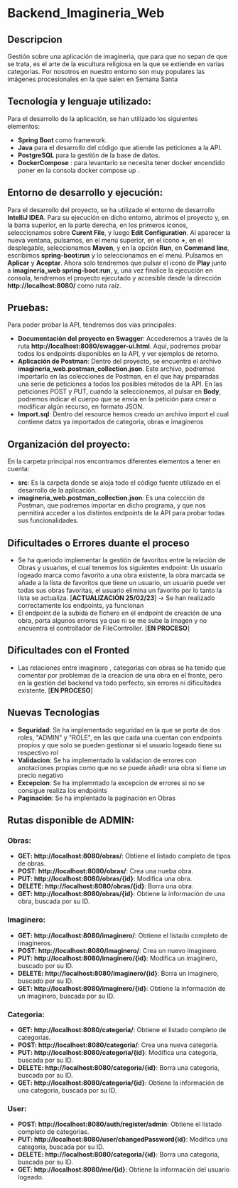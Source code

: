 # Backend_Imagineria_Web

## Descripcion

Gestión sobre una aplicación de imagineria, que para que no sepan de que se trata, es el arte de la escultura religiosa en la que se extiende en varias categorias. Por nosotros en nuestro entorno son muy populares las imágenes procesionales en la que salen en Semana Santa

## Tecnología y lenguaje utilizado:
Para el desarrollo de la aplicación, se han utilizado los siguientes elementos:
- **Spring Boot** como framework.
- **Java** para el desarrollo del código que atiende las peticiones a la API.
- **PostgreSQL** para la gestión de la base de datos.
- **DockerCompose** : para levantarlo se necesita tener docker encendido  poner en la consola docker compose up . 

## Entorno de desarrollo y ejecución:
Para el desarrollo del proyecto, se ha utilizado el entorno de desarrollo **IntelliJ IDEA**. Para su ejecución en dicho entorno, abrimos el proyecto y,
en la barra superior, en la parte derecha, en los primeros iconos, seleccionamos sobre **Curent File**, y luego **Edit Configuration**. Al aparecer la nueva
ventana, pulsamos, en el menú superior, en el icono **+**, en el desplegable, seleccionamos **Maven**, y en la opción **Run**, en **Command line**, escribimos
**spring-boot:run** y lo seleccionamos en el menú. Pulsamos en **Aplicar** y **Aceptar**.
Ahora solo tendremos que pulsar el icono de **Play** junto a **imagineria_web spring-boot:run**, y, una vez finalice la ejecución en consola, tendremos el proyecto ejecutado
y accesible desde la dirección **http://localhost:8080/** como ruta raíz.

## Pruebas:
Para poder probar la API, tendremos dos vías principales:
- **Documentación del proyecto en Swagger**: Accederemos a través de la ruta **http://localhost:8080/swagger-ui.html**. Aquí, podremos probar todos los endpoints
  disponibles en la API, y ver ejemplos de retorno.
- **Aplicación de Postman**: Dentro del proyecto, se encuentra el archivo **imagineria_web.postman_collection.json**. Este archivo, podremos importarlo en las colecciones de Postman,
  en el que hay preparadas una serie de peticiones a todos los posibles métodos de la API. En las peticiones POST y PUT, cuando la seleccionemos, al pulsar en **Body**, podremos
  indicar el cuerpo que se envía en la petición para crear o modificar algún recurso, en formato JSON.
- **Import.sql**: Dentro del resource hemos creado un archivo import el cual contiene datos ya importados de categoria, obras e imagineros

## Organización del proyecto:
En la carpeta principal nos encontramos diferentes elementos a tener en cuenta:
- **src**: Es la carpeta donde se aloja todo el código fuente utilizado en el desarrollo de la aplicación.
- **imagineria_web.postman_collection.json**: Es una colección de Postman, que podremos importar en dicho programa, y que nos permitirá acceder a los distintos endpoints de la API para
  probar todas sus funcionalidades.

## Dificultades o Errores duante el proceso
- Se ha queriodo implementar la gestión de favoritos entre la relación de Obras y usuarios, el cual tenemos los siguientes endpoint: Un usuario logeado marca como favorito a una obra existente, la obra marcada se añade a la lista de favoritos que tiene un usuario, un usuario puede ver todas sus obras  favoritas, el usuario elimina un favorito por lo tanto la lista se actualiza. [**ACTUALIZACIÓN 25/02/23**] -> Se han realizado correctamente los endpoints, ya funcionan
- El endpoint de la subida de fichero en el endpoint de creación de una obra, porta algunos errores ya que ni se me sube la imagen y no encuentra el controllador de FileController. [**EN PROCESO**]

## Dificultades con el Fronted
- Las relaciones entre imaginero , categorias con obras se ha tenido que comentar por problemas de la creacion de una obra en el fronte, pero en la gestión del backend va todo perfecto, sin errores ni dificultades existente. [**EN PROCESO**]

## Nuevas Tecnologias
- **Seguridad**: Se ha implementado seguridad en la que se porta de dos roles, "ADMIN" y "ROLE", en las que cada una cuentan con endpoints propios y que solo se pueden gestionar si el usuario logeado tiene su respectivo rol
- **Validacion**: Se ha implementado la validacion de errores con anotaciones propias como que no se puede añadir una obra si tiene un precio negativo
- **Excepcion**: Se ha implemntado la excepcion de errores si no se consigue realiza los endpoints
- **Paginación**: Se ha implentado la paginación en Obras

## Rutas disponible de ADMIN:
### Obras:
- **GET: http://localhost:8080/obras/**: Obtiene el listado completo de tipos de obras.
- **POST: http://localhost:8080/obras/**: Crea una nueba obra.
- **PUT: http://localhost:8080/obras/{id}**: Modifica una obra.
- **DELETE: http://localhost:8080/obras/{id}**: Borra una obra.
- **GET: http://localhost:8080/obras/{id}**: Obtiene la información de una obra, buscada por su ID.

### Imaginero:
- **GET: http://localhost:8080/imaginero/**: Obtiene el listado completo de imagineros.
- **POST: http://localhost:8080/imaginero/**: Crea un nuevo imaginero.
- **PUT: http://localhost:8080/imaginero/{id}**: Modifica un imaginero, buscado por su ID.
- **DELETE: http://localhost:8080/imaginero/{id}**: Borra un imaginero, buscado por su ID.
- **GET: http://localhost:8080/imaginero/{id}**: Obtiene la información de un imaginero, buscada por su ID.

### Categoria:
- **GET: http://localhost:8080/categoria/**: Obtiene el listado completo de categorias.
- **POST: http://localhost:8080/categoria/**: Crea una nueva categoria.
- **PUT: http://localhost:8080/categoria/{id}**: Modifica una categoria, buscada por su ID.
- **DELETE: http://localhost:8080/categoria/{id}**: Borra una categoria, buscada por su ID.
- **GET: http://localhost:8080/categoria/{id}**: Obtiene la información de una categoria, buscada por su ID.

### User:
- **POST: http://localhost:8080/auth/register/admin**: Obtiene el listado completo de categorias.
- **PUT: http://localhost:8080/user/changedPassword{id}**: Modifica una categoria, buscada por su ID.
- **DELETE: http://localhost:8080/categoria/{id}**: Borra una categoria, buscada por su ID.
- **GET: http://localhost:8080/me/{id}**: Obtiene la información del usuario logeado.
